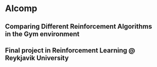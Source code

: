 # Alcomp
## Comparing Different Reinforcement Algorithms in the Gym environment
## Final project in Reinforcement Learning @ Reykjavik University

